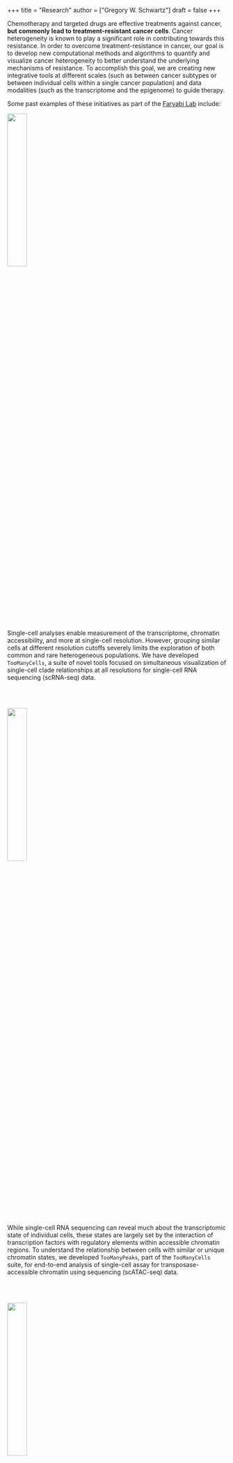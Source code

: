 +++
title = "Research"
author = ["Gregory W. Schwartz"]
draft = false
+++

Chemotherapy and targeted drugs are effective treatments against cancer, **but
commonly lead to treatment-resistant cancer cells**. Cancer heterogeneity is known
to play a significant role in contributing towards this resistance. In order to
overcome treatment-resistance in cancer, our goal is to develop new
computational methods and algorithms to quantify and visualize cancer
heterogeneity to better understand the underlying mechanisms of resistance. To
accomplish this goal, we are creating new integrative tools at different scales
(such as between cancer subtypes or between individual cells within a single
cancer population) and data modalities (such as the transcriptome and the
epigenome) to guide therapy.

Some past examples of these initiatives as part of the [Faryabi Lab](https://faryabilab.com/) include:

<div class="clearfix">

<img src=/img/too-many-cells.svg class="pull-left" style="margin-right:5%;width:30%;height:auto" />

Single-cell analyses enable measurement of the transcriptome, chromatin
accessibility, and more at single-cell resolution. However, grouping similar
cells at different resolution cutoffs severely limits the exploration of both
common and rare heterogeneous populations. We have developed `TooManyCells`, a
suite of novel tools focused on simultaneous visualization of single-cell clade
relationships at all resolutions for single-cell RNA sequencing (scRNA-seq)
data.

</div>

<br></br>

<div class="clearfix">

<img src=/img/too-many-peaks-graphical-abstract.svg class="pull-left" style="margin-right:5%;width:30%;height:auto" />

While single-cell RNA sequencing can reveal much about the transcriptomic state
of individual cells, these states are largely set by the interaction of
transcription factors with regulatory elements within accessible chromatin
regions. To understand the relationship between cells with similar or unique
chromatin states, we developed `TooManyPeaks`, part of the `TooManyCells` suite,
for end-to-end analysis of single-cell assay for transposase-accessible
chromatin using sequencing (scATAC-seq) data.

</div>

<br></br>

<div class="clearfix">

<img src=/img/heatitup.svg class="pull-left" style="margin-right:5%;width:30%;height:auto" />

<div class="clearfix">
  <div></div>

Poor prognosis of patients with acute myeloid leukemia can be predicted based on
the presence of internal tandem duplications (ITDs) in Fms-like tyrosine kinase
3 (_FLT3_). We discovered new classes of _FLT3_-ITDs that predict patient
outcomes by creating `HeatITup`, an algorithm that identifies, characterizes,
and visualizes these classes of _FLT3_-ITDs.

</div>

</div>

<br></br>

<div class="clearfix">

<img src=/img/integreat.svg class="pull-left" style="margin-right:5%;width:30%;height:auto" />

While we can measure different modalities, such as the transcriptome and
proteome, it is difficult to analytically relate each level of information in a
systematic manner. We developed `inteGREAT`, an algorithm to use integration and
differential integration between conditions to identify biomarkers across
modalities.

</div>

<br></br>
